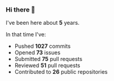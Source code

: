 ### Hi there 👋

I've been here about **5** years.

In that time I've:

- Pushed **1027** commits
- Opened **73** issues
- Submitted **75** pull requests
- Reviewed **51** pull requests
- Contributed to **26** public repositories

<!-- ![My scrobbles](https://lastfm-recently-played.vercel.app/api?user=dotdub) -->
